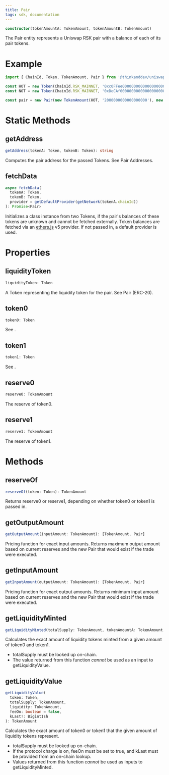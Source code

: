 ```yaml
---
title: Pair
tags: sdk, documentation
---
```


```typescript
constructor(tokenAmountA: TokenAmount, tokenAmountB: TokenAmount)
```

The Pair entity represents a Uniswap RSK pair with a balance of each of its pair tokens.

# Example

```typescript
import { ChainId, Token, TokenAmount, Pair } from '@thinkanddev/uniswap-sdk-rsk'

const HOT = new Token(ChainId.RSK_MAINNET, '0xc0FFee0000000000000000000000000000000000', 18, 'HOT', 'Caffeine')
const NOT = new Token(ChainId.RSK_MAINNET, '0xDeCAf00000000000000000000000000000000000', 18, 'NOT', 'Caffeine')

const pair = new Pair(new TokenAmount(HOT, '2000000000000000000'), new TokenAmount(NOT, '1000000000000000000'))
```

# Static Methods

## getAddress

```typescript
getAddress(tokenA: Token, tokenB: Token): string
```

Computes the pair address for the passed <Link to='/docs/v2/SDK/token'>Token</Link>s. See <Link to='/docs/v2/technical-considerations/pair-addresses'>Pair Addresses</Link>.

## fetchData

```typescript
async fetchData(
  tokenA: Token,
  tokenB: Token,
  provider = getDefaultProvider(getNetwork(tokenA.chainId))
): Promise<Pair>
```

Initializes a class instance from two Tokens, if the pair's balances of these tokens are unknown and cannot be fetched externally. Token balances are fetched via an [ethers.js](https://github.com/ethers-io/ethers.js/) v5 provider. If not passed in, a default provider is used.

# Properties

## liquidityToken

```typescript
liquidityToken: Token
```

A Token representing the liquidity token for the pair. See <Link to='/docs/v2/smart-contracts/pair-erc-20'>Pair (ERC-20)</Link>.

## token0

```typescript
token0: Token
```

See <Link to='/docs/v2/smart-contracts/pair/#token0'></Link>.

## token1

```typescript
token1: Token
```

See <Link to='/docs/v2/smart-contracts/pair/#token1'></Link>.

## reserve0

```typescript
reserve0: TokenAmount
```

The reserve of token0.

## reserve1

```typescript
reserve1: TokenAmount
```

The reserve of token1.

# Methods

## reserveOf

```typescript
reserveOf(token: Token): TokenAmount
```

Returns reserve0 or reserve1, depending on whether token0 or token1 is passed in.

## getOutputAmount

```typescript
getOutputAmount(inputAmount: TokenAmount): [TokenAmount, Pair]
```

Pricing function for exact input amounts. Returns maximum output amount based on current reserves and the new Pair that would exist if the trade were executed.

## getInputAmount

```typescript
getInputAmount(outputAmount: TokenAmount): [TokenAmount, Pair]
```

Pricing function for exact output amounts. Returns minimum input amount based on current reserves and the new Pair that would exist if the trade were executed.

## getLiquidityMinted

```typescript
getLiquidityMinted(totalSupply: TokenAmount, tokenAmountA: TokenAmount, tokenAmountB: TokenAmount): TokenAmount
```

Calculates the exact amount of liquidity tokens minted from a given amount of token0 and token1.

- totalSupply must be looked up on-chain.
- The value returned from this function _cannot_ be used as an input to getLiquidityValue.

## getLiquidityValue

```typescript
getLiquidityValue(
  token: Token,
  totalSupply: TokenAmount,
  liquidity: TokenAmount,
  feeOn: boolean = false,
  kLast?: BigintIsh
): TokenAmount
```

Calculates the exact amount of token0 or token1 that the given amount of liquidity tokens represent.

- totalSupply must be looked up on-chain.
- If the protocol charge is on, feeOn must be set to true, and kLast must be provided from an on-chain lookup.
- Values returned from this function _cannot_ be used as inputs to getLiquidityMinted.
